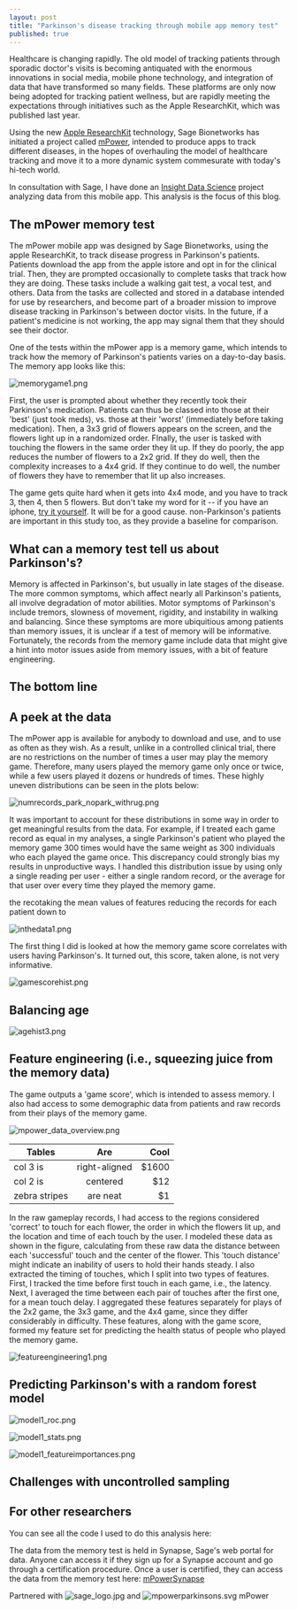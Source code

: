 ```yaml
---
layout: post
title: "Parkinson's disease tracking through mobile app memory test"
published: true
---
```










Healthcare is changing rapidly. The old model of tracking patients through sporadic doctor's visits is becoming antiquated with the enormous innovations in social media, mobile phone technology, and integration of data that have transformed so many fields. These platforms are only now being adopted for tracking patient wellness, but are rapidly meeting the expectations through initiatives such as the Apple ResearchKit, which was published last year. 

Using the new [Apple ResearchKit](http://www.apple.com/researchkit/ "iphone researchkit") technology, Sage Bionetworks has initiated a project called [mPower](http://parkinsonmpower.org/ "Mpower Parkinson's Site"), intended to produce apps to track different diseases, in the hopes of overhauling the model of healthcare tracking and move it to a more dynamic system commesurate with today's hi-tech world. 

In consultation with Sage, I have done an [Insight Data Science](http://insightdatascience.com/ "Insight Data Science") project analyzing data from this mobile app. This analysis is the focus of this blog.

##  The mPower memory test

The mPower mobile app was designed by Sage Bionetworks, using the apple ResearchKit, to track disease progress in Parkinson's patients. Patients download the app from the apple istore and opt in for the clinical trial. Then, they are prompted occasionally to complete tasks that track how they are doing. These tasks include a walking gait test, a vocal test, and others. Data from the tasks are collected and stored in a database intended for use by researchers, and become part of a broader mission to improve disease tracking in Parkinson's between doctor visits. In the future, if a patient's medicine is not working, the app may signal them that they should see their doctor. 

One of the tests within the mPower app is a memory game, which intends to track how the memory of Parkinson's patients varies on a day-to-day basis. The memory app looks like this:

![memorygame1.png]({{site.baseurl}}/images/memorygame1.png)

First, the user is prompted about whether they recently took their Parkinson's medication. Patients can thus be classed into those at their 'best' (just took meds), vs. those at their 'worst' (immediately before taking medication). Then, a 3x3 grid of flowers appears on the screen, and the flowers light up in a randomized order. FInally, the user is tasked with touching the flowers in the same order they lit up. If they do poorly, the app reduces the number of flowers to a 2x2 grid. If they do well, then the complexity increases to a 4x4 grid. If they continue to do well, the number of flowers they have to remember that lit up also increases. 

The game gets quite hard when it gets into 4x4 mode, and you have to track 3, then 4, then 5 flowers. But don't take my word for it -- if you have an iphone, [try it yourself](https://itunes.apple.com/us/app/parkinson-mpower-study-app/id972191200?mt=8 "mpower on itunes"). It will be for a good cause. non-Parkinson's patients are important in this study too, as they provide a baseline for comparison. 

##  What can a memory test tell us about Parkinson's?

Memory is affected in Parkinson's, but usually in late stages of the disease. The more common symptoms, which affect nearly all Parkinson's patients, all involve degradation of motor abilities. Motor symptoms of Parkinson's include tremors, slowness of movement, rigidity, and instability in walking and balancing. Since these symptoms are more ubiquitious among patients than memory issues, it is unclear if a test of memory will be informative. Fortunately, the records from the memory game include data that might give a hint into motor issues aside from memory issues, with a bit of feature engineering. 

##  The bottom line



##  A peek at the data

The mPower app is available for anybody to download and use, and to use as often as they wish. As a result, unlike in a controlled clinical trial, there are no restrictions on the number of times a user may play the memory game. Therefore, many users played the memory game only once or twice, while a few users played it dozens or hundreds of times. These highly uneven distributions can be seen in the plots below:


![numrecords_park_nopark_withrug.png]({{site.baseurl}}/images/numrecords_park_nopark_withrug.png)


It was important to account for these distributions in some way in order to get meaningful results from the data. For example, if I treated each game record as equal in my analyses, a single Parkinson's patient who played the memory game 300 times would have the same weight as 300 individuals who each played the game once. This discrepancy could strongly bias my results in unproductive ways. I handled this distribution issue by using only a single reading per user - either a single random record, or the average for that user over every time they played the memory game. 

the recotaking the mean values of features reducing the records for each patient down to 


![inthedata1.png]({{site.baseurl}}/images/inthedata1.png)

The first thing I did is looked at how the memory game score correlates with users having Parkinson's. It turned out, this score, taken alone, is not very informative.

![gamescorehist.png]({{site.baseurl}}/images/gamescorehist.png)

## Balancing age

![agehist3.png]({{site.baseurl}}/images/agehist3.png)


##  Feature engineering (i.e., squeezing juice from the memory data)


The game outputs a 'game score', which is intended to assess memory. I also had access to some demographic data from patients and raw records from their plays of the memory game.


![mpower_data_overview.png]({{site.baseurl}}/images/mpower_data_overview.png)

| Tables        | Are           | Cool  |
| ------------- |:-------------:| -----:|
| col 3 is      | right-aligned | $1600 |
| col 2 is      | centered      |   $12 |
| zebra stripes | are neat      |    $1 |



In the raw gameplay records, I had access to the regions considered 'correct' to touch for each flower, the order in which the flowers lit up, and the location and time of each touch by the user. I modeled these data as shown in the figure, calculating from these raw data the distance between each 'successful' touch and the center of the flower. This 'touch distance' might indicate an inability of users to hold their hands steady. I also extracted the timing of touches, which I split into two types of features. First, I tracked the time before first touch in each game, i.e., the latency. Next, I averaged the time between each pair of touches after the first one, for a mean touch delay. I aggregated these features separately for plays of the 2x2 game, the 3x3 game, and the 4x4 game, since they differ considerably in difficulty. These features, along with the game score, formed my feature set for predicting the health status of people who played the memory game.

![featureengineering1.png]({{site.baseurl}}/images/featureengineering1.png)

##  Predicting Parkinson's with a random forest model

![model1_roc.png]({{site.baseurl}}/images/model1_roc.png)

![model1_stats.png]({{site.baseurl}}/images/model1_stats.png)

![model1_featureimportances.png]({{site.baseurl}}/images/model1_featureimportances.png)

##  Challenges with uncontrolled sampling

## For other researchers

You can see all the code I used to do this analysis here:

The data from the memory test is held in Synapse, Sage's web portal for data. Anyone can access it if they sign up for a Synapse account and go through a certification procedure. Once a user is certified, they can access the data from the memory test here: [mPowerSynapse](https://www.synapse.org/#!Synapse:syn4993293/wiki/ "mPower study data")



Partnered with ![sage_logo.jpg]({{site.baseurl}}/images/sage_logo.jpg) and ![mpowerparkinsons.svg]({{site.baseurl}}/images/mpowerparkinsons.svg) mPower

